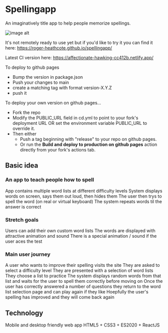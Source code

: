# Spellingapp

An imaginatively title app to help people memorize spellings.

![image alt](https://media.giphy.com/media/zjpavCjur4eEH42TPm/giphy.gif)

It's not remotely ready to use yet but if you'd like to try it you can find it here: https://roger-heathcote.github.io/spellingapp/

Latest CI version here: https://affectionate-hawking-cc412b.netlify.app/

To deploy to github pages

- Bump the version in package.json
- Push your changes to main
- create a matching tag with format version-X.Y.Z
- push it


To deploy your own version on github pages...

- Fork the repo
- Modify the PUBLIC_URL field in cd.yml to point to your fork's deployment URL OR set the environment variable PUBLIC_URL to override it.
- Then either
  - Push a tag beginning with "release" to your repo on github pages.
  - Or run the **Build and deploy to production on github pages** action directly from your fork's actions tab.


## Basic idea

### An app to teach people how to spell

App contains multiple word lists at different difficulty levels
System displays words on screen, says them out loud, then hides them
The user then trys to spell the word (on real or virtual keyboard)
The system repeats words til the answer is correct

### Stretch goals
Users can add their own custom word lists
The words are displayed with attractive animation and sound
There is a special animation / sound if the user aces the test

### Main user journey
A user who wants to improve their spelling visits the site
They are asked to select a difficulty level
They are presented with a selection of word lists
They choose a list to practice
The system displays random words from that list and waits for the user to spell them correctly before moving on
Once the user has correctly answered a number of questions they return to the word list selection page and can play again if they like
Hoepfully the user's spelling has improved and they will come back again

## Technology
Mobile and desktop friendly web app
HTML5 + CSS3 + ES2020 + ReactJS



